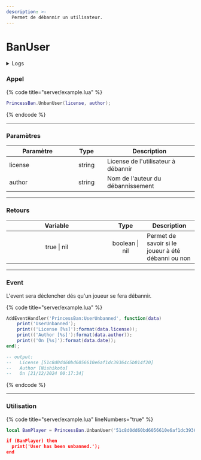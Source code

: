 ```yaml
---
description: >-
  Permet de débannir un utilisateur.
---
```


# BanUser

<details>
  <summary>Logs</summary>

  Ajoutée en **v1.0**
</details>

### Appel

{% code title="server/example.lua" %}
```lua
PrincessBan.UnbanUser(license, author);
```
{% endcode %}

---

### Paramètres

<table>
  <thead>
    <tr>
      <th width="151" align="center">Paramètre</th>
      <th width="79" align="center">Type</th>
      <th align="center">Description</th>
    </tr>
  </thead>
  <tbody>
    <tr>
      <td>license</td>
      <td align="center">string</td>
      <td>License de l'utilisateur à débannir</td>
    </tr>
    <tr>
      <td>author</td>
      <td align="center">string</td>
      <td>Nom de l'auteur du débannissement</td>
    </tr>
  </tbody>
</table>

---

### Retours

<table>
  <thead>
    <tr>
      <th width="254" align="center">Variable</th>
      <th width="82" align="center">Type</th>
      <th align="center">Description</th>
    </tr>
  </thead>
  <tbody>
    <tr>
      <td align="center">true | nil</td>
      <td align="center">boolean | nil</td>
      <td>Permet de savoir si le joueur à été débanni ou non</td>
    </tr>
  </tbody>
</table>

---

### Event

L'event sera déclencher dés qu'un joueur se fera débannir.

{% code title="server/example.lua" %}
```lua
AddEventHandler('PrincessBan:UserUnbanned', function(data)
    print('UserUnbanned');
    print(('License [%s]'):format(data.license));
    print(('Author [%s]'):format(data.author));
    print(('On [%s]'):format(data.date));
end);

-- output:
--   License [51c8d0dd60bd6056610e6af1dc39364c5b014f20]
--   Author [Nishikoto]
--   On [21/12/2024 00:17:34]
```
{% endcode %}

---

### Utilisation

{% code title="server/example.lua" lineNumbers="true" %}
```lua
local BanPlayer = PrincessBan.UnbanUser('51c8d0dd60bd6056610e6af1dc39364c5b014f20', 'Nishikoto);

if (BanPlayer) then
  print('User has been unbanned.');
end
```